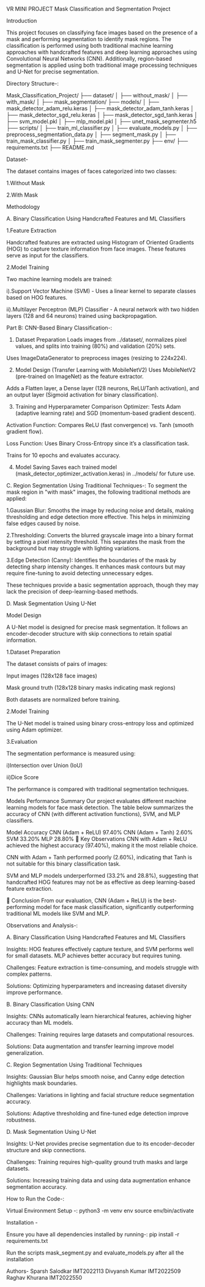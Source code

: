 VR MINI PROJECT
Mask Classification and Segmentation Project

Introduction

This project focuses on classifying face images based on the presence of a mask and performing segmentation to identify mask regions. The classification is performed using both traditional machine learning approaches with handcrafted features and deep learning approaches using Convolutional Neural Networks (CNN). Additionally, region-based segmentation is applied using both traditional image processing techniques and U-Net for precise segmentation.

Directory Structure-:

Mask_Classification_Project/
    ├── dataset/
    │   ├── without_mask/
    │   ├── with_mask/
    │   ├── mask_segmentation/
    ├── models/
    │   ├── mask_detector_adam_relu.keras
    │   ├── mask_detector_adam_tanh.keras
    │   ├── mask_detector_sgd_relu.keras
    │   ├── mask_detector_sgd_tanh.keras
    │   ├── svm_model.pkl
    │   ├── mlp_model.pkl
    │   ├── unet_mask_segmenter.h5
    ├── scripts/
    │   ├── train_ml_classifier.py
    │   ├── evaluate_models.py
    │   ├── preprocess_segmentation_data.py
    │   ├── segment_mask.py
    │   ├── train_mask_classifier.py
    │   ├── train_mask_segmenter.py
    ├── env/
    ├── requirements.txt
    ├── README.md

Dataset-

The dataset contains images of faces categorized into two classes:

1.Without Mask

2.With Mask

Methodology

A. Binary Classification Using Handcrafted Features and ML Classifiers

1.Feature Extraction

Handcrafted features are extracted using Histogram of Oriented Gradients (HOG) to capture texture information from face images. These features serve as input for the classifiers.

2.Model Training

Two machine learning models are trained:

i).Support Vector Machine (SVM) - Uses a linear kernel to separate classes based on HOG features.

ii).Multilayer Perceptron (MLP) Classifier - A neural network with two hidden layers (128 and 64 neurons) trained using backpropagation.

Part B: CNN-Based Binary Classification-:

1. Dataset Preparation
Loads images from ../dataset/, normalizes pixel values, and splits into training (80%) and validation (20%) sets.

Uses ImageDataGenerator to preprocess images (resizing to 224x224).

2. Model Design (Transfer Learning with MobileNetV2)
Uses MobileNetV2 (pre-trained on ImageNet) as the feature extractor.

Adds a Flatten layer, a Dense layer (128 neurons, ReLU/Tanh activation), and an output layer (Sigmoid activation for binary classification).

3. Training and Hyperparameter Comparison
Optimizer: Tests Adam (adaptive learning rate) and SGD (momentum-based gradient descent).

Activation Function: Compares ReLU (fast convergence) vs. Tanh (smooth gradient flow).

Loss Function: Uses Binary Cross-Entropy since it’s a classification task.

Trains for 10 epochs and evaluates accuracy.

4. Model Saving
Saves each trained model (mask_detector_optimizer_activation.keras) in ../models/ for future use.

C. Region Segmentation Using Traditional Techniques-:
To segment the mask region in "with mask" images, the following traditional methods are applied:

1.Gaussian Blur: Smooths the image by reducing noise and details, making thresholding and edge detection more effective. This helps in minimizing false edges caused by noise.

2.Thresholding: Converts the blurred grayscale image into a binary format by setting a pixel intensity threshold. This separates the mask from the background but may struggle with lighting variations.

3.Edge Detection (Canny): Identifies the boundaries of the mask by detecting sharp intensity changes. It enhances mask contours but may require fine-tuning to avoid detecting unnecessary edges.

These techniques provide a basic segmentation approach, though they may lack the precision of deep-learning-based methods.

D. Mask Segmentation Using U-Net

Model Design

A U-Net model is designed for precise mask segmentation. It follows an encoder-decoder structure with skip connections to retain spatial information.

1.Dataset Preparation

The dataset consists of pairs of images:

Input images (128x128 face images)

Mask ground truth (128x128 binary masks indicating mask regions)

Both datasets are normalized before training.

2.Model Training

The U-Net model is trained using binary cross-entropy loss and optimized using Adam optimizer.

3.Evaluation

The segmentation performance is measured using:

i)Intersection over Union (IoU)

ii)Dice Score

The performance is compared with traditional segmentation techniques.

Models Performance Summary
Our project evaluates different machine learning models for face mask detection. The table below summarizes the accuracy of CNN (with different activation functions), SVM, and MLP classifiers.

Model    Accuracy
CNN (Adam + ReLU)    97.40%
CNN (Adam + Tanh)    2.60%
SVM    33.20%
MLP    28.80%
📌 Key Observations
CNN with Adam + ReLU achieved the highest accuracy (97.40%), making it the most reliable choice.

CNN with Adam + Tanh performed poorly (2.60%), indicating that Tanh is not suitable for this binary classification task.

SVM and MLP models underperformed (33.2% and 28.8%), suggesting that handcrafted HOG features may not be as effective as deep learning-based feature extraction.

📌 Conclusion
From our evaluation, CNN (Adam + ReLU) is the best-performing model for face mask classification, significantly outperforming traditional ML models like SVM and MLP.

Observations and Analysis-:

A. Binary Classification Using Handcrafted Features and ML Classifiers

Insights: HOG features effectively capture texture, and SVM performs well for small datasets. MLP achieves better accuracy but requires tuning.

Challenges: Feature extraction is time-consuming, and models struggle with complex patterns.

Solutions: Optimizing hyperparameters and increasing dataset diversity improve performance.

B. Binary Classification Using CNN

Insights: CNNs automatically learn hierarchical features, achieving higher accuracy than ML models.

Challenges: Training requires large datasets and computational resources.

Solutions: Data augmentation and transfer learning improve model generalization.

C. Region Segmentation Using Traditional Techniques

Insights: Gaussian Blur helps smooth noise, and Canny edge detection highlights mask boundaries.

Challenges: Variations in lighting and facial structure reduce segmentation accuracy.

Solutions: Adaptive thresholding and fine-tuned edge detection improve robustness.

D. Mask Segmentation Using U-Net

Insights: U-Net provides precise segmentation due to its encoder-decoder structure and skip connections.

Challenges: Training requires high-quality ground truth masks and large datasets.

Solutions: Increasing training data and using data augmentation enhance segmentation accuracy.

How to Run the Code-:

Virtual Environment Setup -:
	python3 -m venv env
	source env/bin/activate

Installation -

Ensure you have all dependencies installed by running-:
	pip install -r requirements.txt

Run the scripts  mask_segment.py and evaluate_models.py after all the installation

Authors-
Sparsh Salodkar IMT2022113
Divyansh Kumar  IMT2022509
Raghav Khurana  IMT2022550
